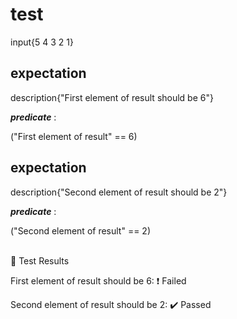 # test


input{5 4 3 2 1}

## expectation
description{"First element of result should be 6"}



*__predicate__* :

("First element of result" == 6)



## expectation
description{"Second element of result should be 2"}



*__predicate__* :

("Second element of result" == 2)







<br/>📎 Test Results



First element of result should be 6:  :heavy_exclamation_mark: Failed

Second element of result should be 2:  :heavy_check_mark: Passed



